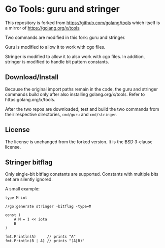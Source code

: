 # Go Tools: guru and stringer

This repository is forked from https://github.com/golang/tools which itself is a
mirror of https://golang.org/x/tools

Two commands are modified in this fork: guru and stringer.

Guru is modified to allow it to work with cgo files.

Stringer is modified to allow it to also work with cgo files.
In addition, stringer is modified to handle bit pattern constants.

## Download/Install

Because the original import paths remain in
the code, the guru and stringer commands build only after also
installing golang.org/x/tools. Refer to https:golang.org/x/tools.

After the two repos are downloaded, test and build the two commands
from their respective directories, `cmd/guru` and `cmd/stringer`.

## License

The license is unchanged from the forked version. It is the BSD 3-clause license.

## Stringer bitflag

Only single-bit bitflag constants are supported. Constants with multiple bits
set are silently ignored.

A small example:

```
type M int

//go:generate stringer -bitflag -type=M

const (
	A M = 1 << iota
	B
)

fmt.Println(A)     // prints "A"
fmt.Println(B | A) // prints "(A|B)"
```
